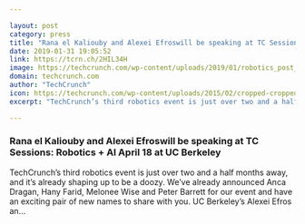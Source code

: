 ```yaml
---

layout: post
category: press
title: "Rana el Kaliouby and Alexei Efroswill be speaking at TC Sessions: Robotics + AI April 18 at UC Berkeley"
date: 2019-01-31 19:05:52
link: https://tcrn.ch/2HIL34H
image: https://techcrunch.com/wp-content/uploads/2019/01/robotics_post_header.png?w=734
domain: techcrunch.com
author: "TechCrunch"
icon: https://techcrunch.com/wp-content/uploads/2015/02/cropped-cropped-favicon-gradient.png?w=180
excerpt: "TechCrunch’s third robotics event is just over two and a half months away, and it’s already shaping up to be a doozy. We’ve already announced Anca Dragan, Hany Farid, Melonee Wise and Peter Barrett for our event and have an exciting pair of new names to share with you. UC Berkeley’s Alexei Efros an…"

---
```


### Rana el Kaliouby and Alexei Efroswill be speaking at TC Sessions: Robotics + AI April 18 at UC Berkeley

TechCrunch’s third robotics event is just over two and a half months away, and it’s already shaping up to be a doozy. We’ve already announced Anca Dragan, Hany Farid, Melonee Wise and Peter Barrett for our event and have an exciting pair of new names to share with you. UC Berkeley’s Alexei Efros an…